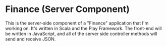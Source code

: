 Finance (Server Component)
==========================

This is the server-side component of a "Finance" application that I'm
working on. It's written in Scala and the Play Framework. The front-end
will be written in JavaScript, and all of the server side controller
methods will send and receive JSON.


